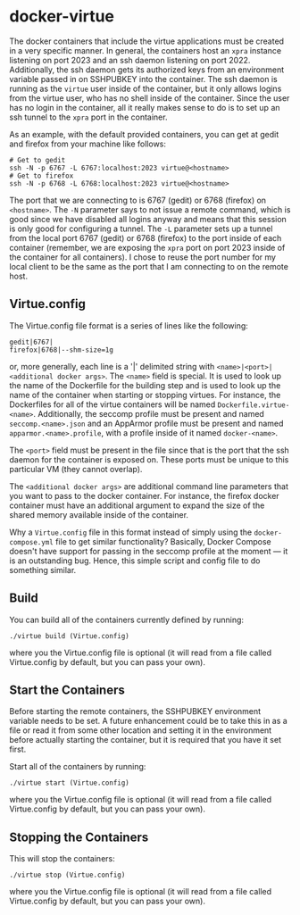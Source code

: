 docker-virtue
=============

The docker containers that include the virtue applications must be created in a very specific manner. In general,
the containers host an `xpra` instance listening on port 2023 and an ssh daemon listening on port 2022. Additionally,
the ssh daemon gets its authorized keys from an environment variable passed in on SSHPUBKEY into the container. The ssh
daemon is running as the `virtue` user inside of the container, but it only allows logins from the virtue user, who has no shell
inside of the container. Since the user has no login in the container, all it really makes sense to do is to set up an ssh tunnel
to the `xpra` port in the container.

As an example, with the default provided containers, you can get at gedit and firefox from your machine like follows:

```
# Get to gedit
ssh -N -p 6767 -L 6767:localhost:2023 virtue@<hostname>
# Get to firefox
ssh -N -p 6768 -L 6768:localhost:2023 virtue@<hostname>
```
The port that we are connecting to is 6767 (gedit) or 6768 (firefox) on `<hostname>`. The `-N` parameter says to not issue a remote command, which
is good since we have disabled all logins anyway and means that this session is only good for configuring a tunnel. The `-L` parameter
sets up a tunnel from the local port 6767 (gedit) or 6768 (firefox) to the port inside of each container (remember, we are exposing
the `xpra` port on port 2023 inside of the container for all containers). I chose to reuse the port number for my local client to be the
same as the port that I am connecting to on the remote host.

Virtue.config
-------------

The Virtue.config file format is a series of lines like the following:
```
gedit|6767|
firefox|6768|--shm-size=1g
```
or, more generally, each line is a '|' delimited string with `<name>|<port>|<additional docker args>`.
The `<name>` field is special. It is used to look up the name of the Dockerfile for the building step and is used to look up
the name of the container when starting or stopping virtues. For instance, the Dockerfiles for all of the virtue containers will
be named `Dockerfile.virtue-<name>`. Additionally, the seccomp profile must be present and named `seccomp.<name>.json` and an
AppArmor profile must be present and named `apparmor.<name>.profile`, with a profile inside of it named `docker-<name>`.

The `<port>` field must be present in the file since that is the port that the ssh daemon for the container is exposed on. These
ports must be unique to this particular VM (they cannot overlap).

The `<additional docker args>` are additional command line parameters that you want to pass to the docker container. For instance,
the firefox docker container must have an additional argument to expand the size of the shared memory available inside of the container.

Why a `Virtue.config` file in this format instead of simply using the `docker-compose.yml` file to get similar functionality? Basically,
Docker Compose doesn't have support for passing in the seccomp profile at the moment &mdash; it is an outstanding bug. Hence, this simple
script and config file to do something similar.

Build
-----

You can build all of the containers currently defined by running:
```
./virtue build (Virtue.config)
```
where you the Virtue.config file is optional (it will read from a file called Virtue.config by default, but you can pass your own).

Start the Containers
--------------------

Before starting the remote containers, the SSHPUBKEY environment variable needs to be set. A future enhancement could be to take this
in as a file or read it from some other location and setting it in the environment before actually starting the container, but it is
required that you have it set first.

Start all of the containers by running:
```
./virtue start (Virtue.config)
```
where you the Virtue.config file is optional (it will read from a file called Virtue.config by default, but you can pass your own).

Stopping the Containers
------------------------

This will stop the containers:
```
./virtue stop (Virtue.config)
```
where you the Virtue.config file is optional (it will read from a file called Virtue.config by default, but you can pass your own).
